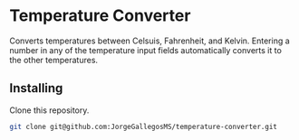 # Temperature Converter
Converts temperatures between Celsuis, Fahrenheit, and Kelvin. Entering a number in any of the temperature input fields automatically converts it to the other temperatures.

## Installing
Clone this repository.

```bash
git clone git@github.com:JorgeGallegosMS/temperature-converter.git
```